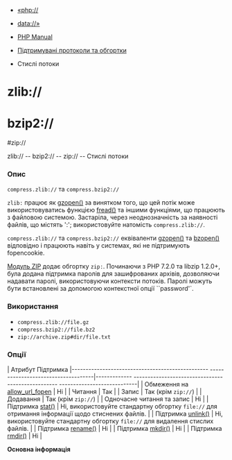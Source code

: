 - [«php://](wrappers.php.md)
- [data://»](wrappers.data.md)

- [PHP Manual](index.md)
- [Підтримувані протоколи та обгортки](wrappers.md)
- Стислі потоки

# zlib://

# bzip2://

#zip://

zlib:// -- bzip2:// -- zip:// -- Стислі потоки

### Опис

`compress.zlib://` та `compress.bzip2://`

`zlib:` працює як [gzopen()](function.gzopen.md) за винятком
того, що цей потік може використовуватись функцією
[fread()](function.fread.md) та іншими функціями, що працюють з
файловою системою. Застаріла, через неоднозначність за наявності файлів,
що містять ':'; використовуйте натомість `compress.zlib://`.

`compress.zlib://` та `compress.bzip2://` еквіваленти
[gzopen()](function.gzopen.md) та [bzopen()](function.bzopen.md)
відповідно і працюють навіть у системах, які не підтримують
fopencookie.

[Модуль ZIP](book.zip.md) додає обгортку `zip:`. Починаючи з PHP
7.2.0 та libzip 1.2.0+, була додана підтримка паролів для
зашифрованих архівів, дозволяючи надавати паролі, використовуючи
контексти потоків. Паролі можуть бути встановлені за допомогою контекстної
опції ``password'`.

### Використання

- `compress.zlib://file.gz`
- `compress.bzip2://file.bz2`
- `zip://archive.zip#dir/file.txt`

### Опції

| Атрибут Підтримка
|------------------------------------------------- ------------------------------------|------------- -------------------------------------------------- ----------------------------|
| Обмеження на [allow_url_fopen](filesystem.configuration.md#ini.allow-url-fopen) | Ні |
| Читання | Так |
| Запис | Так (крім `zip://`) |
| Додавання | Так (крім `zip://`) |
| Одночасне читання та запис | Ні |
| Підтримка [stat()](function.stat.md) | Ні, використовуйте стандартну обгортку `file://` для отримання інформації щодо стиснених файлів. |
| Підтримка [unlink()](function.unlink.md) | Ні, використовуйте стандартну обгортку `file://` для видалення стислих файлів. |
| Підтримка [rename()](function.rename.md) | Ні |
| Підтримка [mkdir()](function.mkdir.md) | Ні |
| Підтримка [rmdir()](function.rmdir.md) | Ні |

**Основна інформація**
